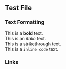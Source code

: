 ## Test File

### Text Formatting

This is a **bold** text.  
This is an *italic* text.  
This is a ~~strikethrough~~ text.  
This is a `inline code` text.

### Links
